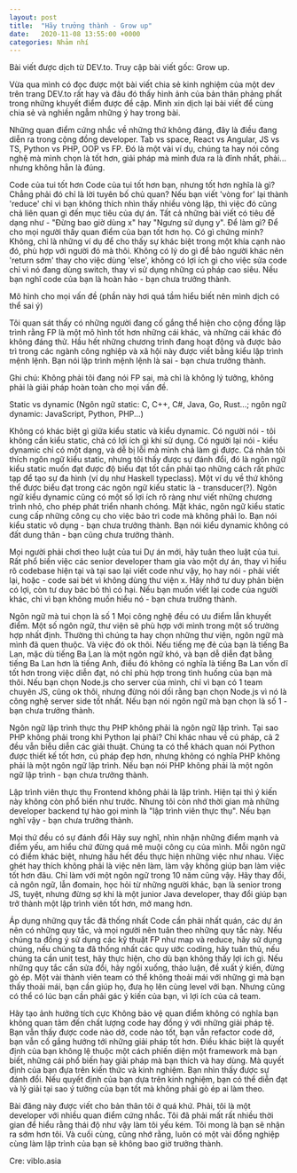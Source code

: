```yaml
---
layout: post
title:  "Hãy trưởng thành - Grow up"
date:   2020-11-08 13:55:00 +0000
categories: Nhảm nhí
---
```

Bài viết được dịch từ DEV.to. Truy cập bài viết gốc: Grow up.

Vừa qua mình có đọc được một bài viết chia sẻ kinh nghiệm của một dev trên trang DEV.to rất hay và đâu đó thấy hình ảnh của bản thân phảng phất trong những khuyết điểm được đề cập. Mình xin dịch lại bài viết để cùng chia sẻ và nghiền ngẫm những ý hay trong bài.

Những quan điểm cứng nhắc về những thứ không đáng, đây là điều đang diễn ra trong cộng đồng developer. Tab vs space, React vs Angular, JS vs TS, Python vs PHP, OOP vs FP. Đó là một vài ví dụ, chúng ta hay nói công nghệ mà mình chọn là tốt hơn, giải pháp mà mình đưa ra là đỉnh nhất, phải... nhưng không hẳn là đúng.

Code của tui tốt hơn
Code của tui tốt hơn bạn, nhưng tốt hơn nghĩa là gì? Chẳng phải đó chỉ là lời tuyên bố chủ quan? Nếu bạn viết 'vòng for' lại thành 'reduce' chỉ vì bạn không thích nhìn thấy nhiều vòng lặp, thì việc đó cũng chả liên quan gì đến mục tiêu của dự án. Tất cả những bài viết có tiêu đề dạng như - "Đừng bao giờ dùng x" hay "Ngưng sử dụng y". Để làm gì? Để cho mọi người thấy quan điểm của bạn tốt hơn họ. Có gì chứng minh? Không, chỉ là những ví dụ để cho thấy sự khác biệt trong một khía cạnh nào đó, phù hợp với người đó mà thôi. Không có lý do gì để bảo người khác nên 'return sớm' thay cho việc dùng 'else', không có lợi ích gì cho việc sửa code chỉ vì nó đang dùng switch, thay vì sử dụng những cú pháp cao siêu. Nếu bạn nghĩ code của bạn là hoàn hảo - bạn chưa trưởng thành.

Mô hình cho mọi vấn đề
(phần này hơi quá tầm hiểu biết nên mình dịch có thể sai ý)

Tôi quan sát thấy có những người đang cố gắng thể hiện cho cộng đồng lập trình rằng FP là một mô hình tốt hơn những cái khác, và những cái khác đó không đáng thử. Hầu hết những chương trình đang hoạt động và được bảo trì trong các ngành công nghiệp và xã hội này được viết bằng kiểu lập trình mệnh lệnh. Bạn nói lập trình mệnh lệnh là sai - bạn chưa trưởng thành.

Ghi chú: Không phải tôi đang nói FP sai, mà chỉ là không lý tưởng, không phải là giải pháp hoàn toàn cho mọi vấn đề.

Static vs dynamic
(Ngôn ngữ static: C, C++, C#, Java, Go, Rust...; ngôn ngữ dynamic: JavaScript, Python, PHP...)

Không có khác biệt gì giữa kiểu static và kiểu dynamic. Có người nói - tôi không cần kiểu static, chả có lợi ích gì khi sử dụng. Có người lại nói - kiểu dynamic chỉ có một dạng, và dễ bị lỗi mà mình chả làm gì được. Cá nhân tôi thích ngôn ngữ kiểu static, nhưng tôi thấy được sự đánh đổi, đó là ngôn ngữ kiểu static muốn đạt được độ biểu đạt tốt cần phải tạo những cách rất phức tạp để tạo sự đa hình (ví dụ như Haskell typeclass). Một ví dụ về thứ không thể được biểu đạt trong các ngôn ngữ kiểu static là - transducer(?). Ngôn ngữ kiểu dynamic cũng có một số lợi ích rõ ràng như viết những chương trình nhỏ, cho phép phát triển nhanh chóng. Mặt khác, ngôn ngữ kiểu static cung cấp những công cụ cho việc bảo trì code mà không phải lo. Bạn nói kiểu static vô dụng - bạn chưa trưởng thành. Bạn nói kiểu dynamic không có đất dung thân - bạn cũng chưa trưởng thành.

Mọi người phải chơi theo luật của tui
Dự án mới, hãy tuân theo luật của tui. Rất phổ biến việc các senior developer tham gia vào một dự án, thay vì hiểu rõ codebase hiện tại và tại sao lại viết code như vậy, họ hay nói - phải viết lại, hoặc - code sai bét vì không dùng thư viện x. Hãy nhớ tư duy phản biện có lợi, còn tư duy bác bỏ thì có hại. Nếu bạn muốn viết lại code của người khác, chỉ vì bạn không muốn hiểu nó - bạn chưa trưởng thành.

Ngôn ngữ mà tui chọn là số 1
Mọi công nghệ đều có ưu điểm lẫn khuyết điểm. Một số ngôn ngữ, thư viện sẽ phù hợp với mình trong một số trường hợp nhất định. Thường thì chúng ta hay chọn những thư viện, ngôn ngữ mà mình đã quen thuộc. Và việc đó ok thôi. Nếu tiếng mẹ đẻ của bạn là tiếng Ba Lan, mặc dù tiếng Ba Lan là một ngôn ngữ khó, và bạn dễ diễn đạt bằng tiếng Ba Lan hơn là tiếng Anh, điều đó không có nghĩa là tiếng Ba Lan vốn dĩ tốt hơn trong việc diễn đạt, nó chỉ phù hợp trong tình huống của bạn mà thôi. Nếu bạn chọn Node.js cho server của mình, chỉ vì bạn có 1 team chuyên JS, cũng ok thôi, nhưng đừng nói dối rằng bạn chọn Node.js vì nó là công nghệ server side tốt nhất. Nếu bạn nói ngôn ngữ mà bạn chọn là số 1 - bạn chưa trưởng thành.

Ngôn ngữ lập trình thực thụ
PHP không phải là ngôn ngữ lập trình. Tại sao PHP không phải trong khi Python lại phải? Chỉ khác nhau về cú pháp, cả 2 đều vẫn biễu diễn các giải thuật. Chúng ta có thể khách quan nói Python được thiết kế tốt hơn, cú pháp đẹp hơn, nhưng không có nghĩa PHP không phải là một ngôn ngữ lập trình. Nếu bạn nói PHP không phải là một ngôn ngữ lập trình - bạn chưa trưởng thành.

Lập trình viên thực thụ
Frontend không phải là lập trình. Hiện tại thì ý kiến này không còn phổ biến như trước. Nhưng tôi còn nhớ thời gian mà những developer backend tự hào gọi mình là "lập trình viên thực thụ". Nếu bạn nghĩ vậy - bạn chưa trưởng thành.

Mọi thứ đều có sự đánh đổi
Hãy suy nghĩ, nhìn nhận những điểm mạnh và điểm yếu, am hiểu chứ đừng quá mê muội công cụ của mình. Mỗi ngôn ngữ có điểm khác biệt, nhưng hầu hết đều thực hiện những việc như nhau. Việc ghét hay thích không phải là việc nên làm, làm vậy không giúp bạn làm việc tốt hơn đâu. Chỉ làm với một ngôn ngữ trong 10 năm cũng vậy. Hãy thay đổi, cả ngôn ngữ, lẫn đomain, học hỏi từ những người khác, bạn là senior trong JS, tuyệt, nhưng đừng sợ khi là một junior Java developer, thay đổi giúp bạn trở thành một lập trình viên tốt hơn, mở mang hơn.

Áp dụng những quy tắc đã thống nhất
Code cần phải nhất quán, các dự án nên có những quy tắc, và mọi người nên tuân theo những quy tắc này. Nếu chúng ta đồng ý sử dụng các kỹ thuật FP như map và reduce, hãy sử dụng chúng, nếu chúng ta đã thống nhất các quy ước coding, hãy tuân thủ, nếu chúng ta cần unit test, hãy thực hiện, cho dù bạn không thấy lợi ích gì. Nếu những quy tắc cần sửa đổi, hãy ngồi xuống, thảo luận, đề xuất ý kiến, đừng gò ép. Một vài thành viên team có thể không thoải mái với những gì mà bạn thấy thoải mái, bạn cần giúp họ, đưa họ lên cùng level với bạn. Nhưng cũng có thể có lúc bạn cần phải gác ý kiến của bạn, vì lợi ích của cả team.

Hãy tạo ảnh hưởng tích cực
Không bảo vệ quan điểm không có nghĩa bạn không quan tâm đến chất lượng code hay đồng ý với những giải pháp tệ. Bạn vẫn thấy được code nào dở, code nào tốt, bạn vẫn refactor code dở, bạn vẫn cố gắng hướng tới những giải pháp tốt hơn. Điều khác biệt là quyết định của bạn không lệ thuộc một cách phiến diện một framework mà bạn biết, những cái phổ biến hay giải pháp mà bạn thích và hay dùng. Mà quyết định của bạn đựa trên kiến thức và kinh nghiệm. Bạn nhìn thấy được sự đánh đổi. Nếu quyết định của bạn dựa trên kinh nghiệm, bạn có thể diễn đạt và lý giải tại sao ý tưởng của bạn tốt mà không phải gò ép ai làm theo.

Bài đăng này được viết cho bản thân tôi ở quá khứ. Phải, tôi là một developer với nhiều quan điểm cứng nhắc. Tôi đã phải mất rất nhiều thời gian để hiểu rằng thái độ như vậy làm tôi yếu kém. Tôi mong là bạn sẽ nhận ra sớm hơn tôi. Và cuối cùng, cũng nhớ rằng, luôn có một vài đồng nghiệp cùng làm lập trình của bạn sẽ không bao giờ trưởng thành.

Cre: viblo.asia